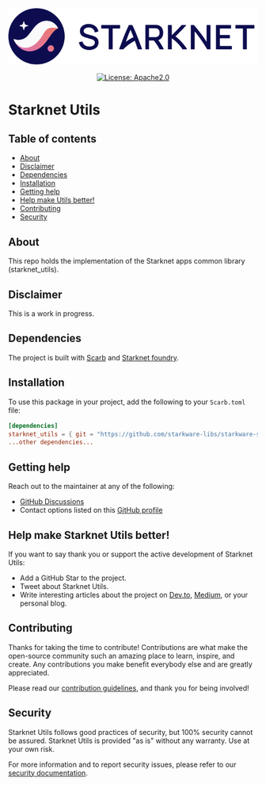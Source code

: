 
<div align="center">

<picture>
  <source media="(prefers-color-scheme: dark)" srcset="assets/starknet-dark.png">
  <source media="(prefers-color-scheme: light)" srcset="assets/starknet-light.png">
  <img alt="Starknet" src="assets/starknet-light.png">
</picture>
</div>

<div align="center">

[![License: Apache2.0](https://img.shields.io/badge/License-Apache2.0-green.svg)](LICENSE)
</div>

# Starknet Utils <!-- omit from toc -->

## Table of contents <!-- omit from toc -->

 <!-- omit from toc -->
- [About](#about)
- [Disclaimer](#disclaimer)
- [Dependencies](#dependencies)
- [Installation](#installation)
- [Getting help](#getting-help)
- [Help make Utils better!](#help-make-utils-better)
- [Contributing](#contributing)
- [Security](#security)


## About
This repo holds the implementation of the Starknet apps common library (starknet_utils).

## Disclaimer
This is a work in progress.

## Dependencies

The project is built with [Scarb](https://docs.swmansion.com/scarb/) and [Starknet foundry](https://foundry-rs.github.io/starknet-foundry/index.html).

## Installation

To use this package in your project, add the following to your `Scarb.toml` file:
```toml
[dependencies]
starknet_utils = { git = "https://github.com/starkware-libs/starkware-starknet-utils" version = SOME_VERSION }
...other dependencies...
```

## Getting help

Reach out to the maintainer at any of the following:
- [GitHub Discussions](https://github.com/starkware-libs/starkware-starknet-utils/discussions)
- Contact options listed on this [GitHub profile](https://github.com/starkware-libs)

## Help make Starknet Utils better!
If you want to say thank you or support the active development of Starknet Utils:
- Add a GitHub Star to the project.
- Tweet about Starknet Utils.
- Write interesting articles about the project on [Dev.to](https://dev.to/), [Medium](https://medium.com), or your personal blog.

## Contributing
Thanks for taking the time to contribute! Contributions are what make the open-source community such an amazing place to learn, inspire, and create. Any contributions you make benefit everybody else and are greatly appreciated.

Please read our [contribution guidelines](https://github.com/starkware-libs/starkware-starknet-utils/blob/main/docs/CONTRIBUTING.md), and thank you for being involved!

## Security
Starknet Utils follows good practices of security, but 100% security cannot be assured. Starknet Utils is provided "as is" without any warranty. Use at your own risk.

For more information and to report security issues, please refer to our [security documentation](https://github.com/starkware-libs/starkware-starknet-utils/blob/main/docs/SECURITY.md).

